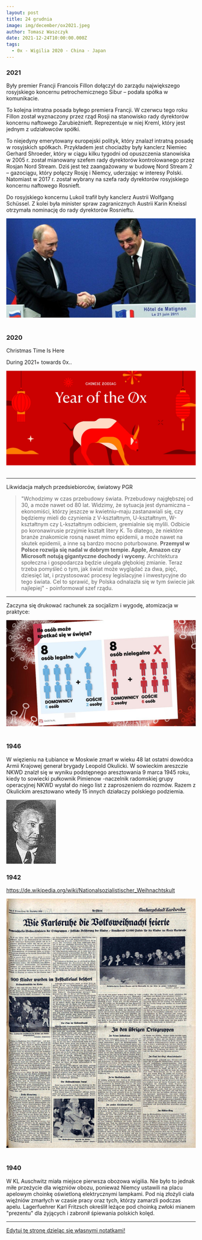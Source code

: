 ```yaml
---
layout: post
title: 24 grudnia
image: img/december/ox2021.jpeg
author: Tomasz Waszczyk
date: 2021-12-24T10:00:00.000Z
tags:
  - 0x - Wigilia 2020 - China - Japan
---
```


### 2021

Były premier Francji Francois Fillon dołączył do zarządu największego rosyjskiego koncernu petrochemicznego Sibur – podała spółka w komunikacie.

To kolejna intratna posada byłego premiera Francji. W czerwcu tego roku Fillon został wyznaczony przez rząd Rosji na stanowisko rady dyrektorów koncernu naftowego Zarubieżnieft. Reprezentuje w niej Kreml, który jest jednym z udziałowców spółki.

To niejedyny emerytowany europejski polityk, który znalazł intratną posadę w rosyjskich spółkach. Przykładem jest chociażby były kanclerz Niemiec Gerhard Shroeder, który w ciągu kilku tygodni od opuszczenia stanowiska w 2005 r. został mianowany szefem rady dyrektorów kontrolowanego przez Rosjan Nord Stream. Dziś jest też zaangażowany w budowę Nord Stream 2 – gazociągu, który połączy Rosję i Niemcy, uderzając w interesy Polski. Natomiast w 2017 r. został wybrany na szefa rady dyrektorów rosyjskiego koncernu naftowego Rosnieft.

Do rosyjskiego koncernu Lukoil trafił były kanclerz Austrii Wolfgang Schüssel. Z kolei była minister spraw zagranicznych Austrii Karin Kneissl otrzymała nominację do rady dyrektorów Rosnieftu.

<img src="./img/december/jawnakorupcja.png"><br><br>

### 2020

Christmas Time Is Here

During 2021+ towards 0x..

<img src="./img/december/ox2021.jpeg"><br><br>

---

Likwidacja małych przedsiebiorców, światowy PGR

> "Wchodzimy w czas przebudowy świata. Przebudowy najgłębszej od 30, a może nawet od 80 lat. Widzimy, że sytuacja jest dynamiczna – ekonomiści, którzy jeszcze w kwietniu–maju zastanawiali się, czy będziemy mieli do czynienia z V-kształtnym, U-kształtnym, W-kształtnym czy L-kształtnym odbiciem, gremialnie się mylili. Odbicie po koronawirusie przyjmie kształt litery K. To dlatego, że niektóre branże znakomicie rosną nawet mimo epidemii, a może nawet na skutek epidemii, a inne są bardzo mocno poturbowane.
> **Przemysł w Polsce rozwija się nadal w dobrym tempie. Apple, Amazon czy Microsoft notują gigantyczne dochody i wyceny.** Architektura społeczna i gospodarcza będzie ulegała głębokiej zmianie. Teraz trzeba pomyśleć o tym, jak świat może wyglądać za dwa, pięć, dziesięć lat, i przystosować procesy legislacyjne i inwestycyjne do tego świata. Cel to sprawić, by Polska odnalazła się w tym świecie jak najlepiej" - poinformował szef rządu.

---

Zaczyna się drukować rachunek za socjalizm i wygodę, atomizacja w praktyce:

<img src="./img/december/atomizacja.jpeg"><br><br>

### 1946

W więzieniu na Łubiance w Moskwie zmarł w wieku 48 lat ostatni dowódca Armii Krajowej generał brygady Leopold Okulicki.
W sowieckim areszczie NKWD znalzł się w wyniku podstępnego aresztowania 9 marca 1945 roku, kiedy to sowiecki pułkownik Pimienow -naczelnik radomskiej grupy operacyjnej NKWD wysłał do niego list z zaproszeniem do rozmów. Razem z Okulickim aresztowano wtedy 15 innych działaczy polskiego podziemia.

<img src="./img/december/okulicki.jpg"/><br>

### 1942

https://de.wikipedia.org/wiki/Nationalsozialistischer_Weihnachtskult

<img src="./img/december/volksweihnacht-1.jpg"><br><br>

### 1940

W KL Auschwitz miała miejsce pierwsza obozowa wigilia. Nie było to jednak miłe przeżycie dla więzniów obozu, ponieważ Niemcy ustawili na placu apelowym
choinkę oświetloną elektrycznymi lampkami. Pod nią złożyli ciała więźniów zmarłych w czasie pracy oraz tych, którzy zamarzli podczas
apelu. Lagerfuehrer Karl Fritzsch określił leżące pod choinką zwłoki mianem "prezentu" dla żyjących i zabronił śpiewania polskich kolęd.

---

<a href="https://github.com/TomaszWaszczyk/historia.waszczyk.com/edit/master/src/content/december-24.md" target="_blank">Edytuj tę stronę dzieląc się własnymi notatkami!</a>
